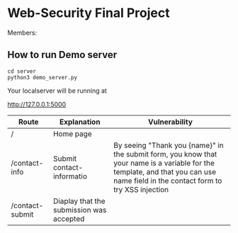 # Web-Security Final Project

Members: 







## How to run Demo server

```
cd server
python3 demo_server.py
```

Your localserver will be running at 

http://127.0.0.1:5000



| Route           | Explanation                              | Vulnerability                                                |
| --------------- | ---------------------------------------- | ------------------------------------------------------------ |
| /               | Home page                                |                                                              |
| /contact-info   | Submit contact-informatio                | By seeing "Thank you {name}" in the submit form, you know that your name is a variable for the template, and that you can use name field in the contact form to try XSS injection |
| /contact-submit | Diaplay that the submission was accepted |                                                              |

